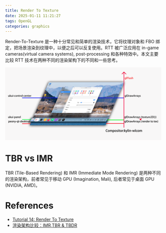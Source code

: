 ```yaml
---
title: Render To Texture
date: 2025-01-11 11:21:27
tags: OpenGL
categories: graphics
---
```


Render-To-Texture 是一种十分常见和简单的渲染技术，它将纹理对象和 FBO 绑定，把场景渲染到纹理中，以便之后可以反复使用。RTT 被广泛应用在 in-game cameras(virtual camera systems), post-processing 和各种特效中。本文主要比较 RTT 技术在两种不同的渲染架构下的不同和一些思考。

![rtt-on-tbr](/images/rtt/rtt-on-tbr.png)

<!--more-->

# TBR vs IMR

TBR (Tile-Based Rendering) 和 IMR (Immediate Mode Rendering) 是两种不同的渲染架构，前者常见于移动 GPU (Imagination, Mali), 后者常见于桌面 GPU (NVIDIA, AMD)。

# References

- [Tutorial 14: Render To Texture](https://www.opengl-tutorial.org/intermediate-tutorials/tutorial-14-render-to-texture/)
- [渲染架构比较：IMR,TBR & TBDR](https://zhuanlan.zhihu.com/p/390625258)
